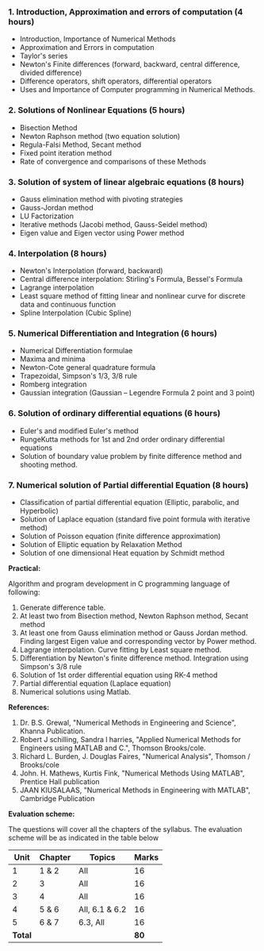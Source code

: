 
### 1. Introduction, Approximation and errors of computation (4 hours)

* Introduction, Importance of Numerical Methods
* Approximation and Errors in computation
* Taylor's series
* Newton's Finite differences (forward, backward, central difference, divided difference)
* Difference operators, shift operators, differential operators
* Uses and Importance of Computer programming in Numerical Methods.

### 2. Solutions of Nonlinear Equations (5 hours)

* Bisection Method
* Newton Raphson method (two equation solution)
* Regula-Falsi Method, Secant method
* Fixed point iteration method
* Rate of convergence and comparisons of these Methods

### 3. Solution of system of linear algebraic equations (8 hours)

* Gauss elimination method with pivoting strategies
* Gauss-Jordan method
* LU Factorization
* Iterative methods (Jacobi method, Gauss-Seidel method)
* Eigen value and Eigen vector using Power method

### 4. Interpolation (8 hours)

* Newton's Interpolation (forward, backward)
* Central difference interpolation: Stirling's Formula, Bessel's Formula
* Lagrange interpolation
* Least square method of fitting linear and nonlinear curve for discrete data and continuous function
* Spline Interpolation (Cubic Spline)

### 5. Numerical Differentiation and Integration (6 hours)

* Numerical Differentiation formulae
* Maxima and minima
* Newton-Cote general quadrature formula
* Trapezoidal, Simpson's 1/3, 3/8 rule
* Romberg integration
* Gaussian integration (Gaussian – Legendre Formula 2 point and 3 point)

### 6. Solution of ordinary differential equations (6 hours)

* Euler's and modified Euler's method
* RungeKutta methods for 1st and 2nd order ordinary differential equations
* Solution of boundary value problem by finite difference method and shooting method.

### 7. Numerical solution of Partial differential Equation (8 hours)

* Classification of partial differential equation (Elliptic, parabolic, and Hyperbolic)
* Solution of Laplace equation (standard five point formula with iterative method)
* Solution of Poisson equation (finite difference approximation)
* Solution of Elliptic equation by Relaxation Method
* Solution of one dimensional Heat equation by Schmidt method


**Practical:**

Algorithm and program development in C programming language of following:

1. Generate difference table.
2. At least two from Bisection method, Newton Raphson method, Secant method
3. At least one from Gauss elimination method or Gauss Jordan method. Finding largest Eigen value and corresponding vector by Power method.
4. Lagrange interpolation. Curve fitting by Least square method.
5. Differentiation by Newton's finite difference method. Integration using Simpson's 3/8 rule
6. Solution of 1st order differential equation using RK-4 method
7. Partial differential equation (Laplace equation)
8. Numerical solutions using Matlab.

**References:**

1. Dr. B.S. Grewal, "Numerical Methods in Engineering and Science", Khanna Publication.
2. Robert J schilling, Sandra l harries, "Applied Numerical Methods for Engineers using MATLAB and C.", Thomson Brooks/cole.
3. Richard L. Burden, J. Douglas Faires, "Numerical Analysis", Thomson / Brooks/cole
4. John. H. Mathews, Kurtis Fink, "Numerical Methods Using MATLAB", Prentice Hall publication
5. JAAN KIUSALAAS, "Numerical Methods in Engineering with MATLAB", Cambridge Publication

**Evaluation scheme:**

The questions will cover all the chapters of the syllabus. The evaluation scheme will be as indicated in the table below

| Unit      | Chapter | Topics         | Marks  |
| --------- | ------- | -------------- | ------ |
| 1         | 1 & 2   | All            | 16     |
| 2         | 3       | All            | 16     |
| 3         | 4       | All            | 16     |
| 4         | 5 & 6   | All, 6.1 & 6.2 | 16     |
| 5         | 6 & 7   | 6.3, All       | 16     |
| **Total** |         |                | **80** |
